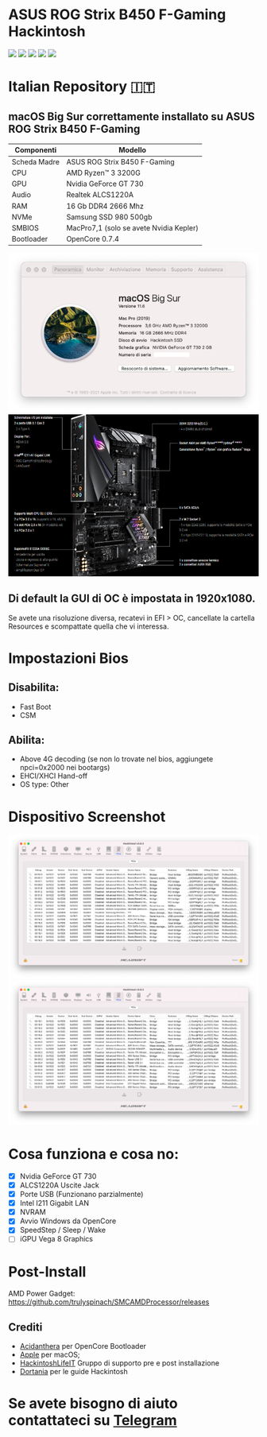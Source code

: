# ASUS ROG Strix B450 F-Gaming Hackintosh
[![](https://img.shields.io/badge/Gitter%20HL%20Community-Chat-informational?style=flat&logo=gitter&logoColor=white&color=ed1965)](https://gitter.im/Hackintosh-Life-IT/community)
[![](https://img.shields.io/badge/Repository-SASATech-informational?style=flat&logo=apple&logoColor=white&color=9debeb)](https://github.com/SASA-Tech?tab=repositories)
[![](https://img.shields.io/badge/Telegram-HackintoshLifeIT-informational?style=flat&logo=telegram&logoColor=white&color=5fb659)](https://t.me/HackintoshLife_it)
[![](https://img.shields.io/badge/Facebook-HackintoshLifeIT-informational?style=flat&logo=facebook&logoColor=white&color=3a4dc9)](https://www.facebook.com/hackintoshlife/)
[![](https://img.shields.io/badge/Instagram-HackintoshLifeIT-informational?style=flat&logo=instagram&logoColor=white&color=8a178a)](https://www.instagram.com/hackintoshlife.it_official/)

# Italian Repository 🇮🇹
## macOS Big Sur correttamente installato su ASUS ROG Strix B450 F-Gaming

| Componenti       | Modello                                 |
| ---------------- | ----------------------------------------|
| Scheda Madre     | ASUS ROG Strix B450 F-Gaming            | 
| CPU              | AMD Ryzen™ 3 3200G                      | 
| GPU              | Nvidia GeForce GT 730                   |
| Audio            | Realtek ALCS1220A                       |
| RAM              | 16 Gb DDR4 2666 Mhz                     |
| NVMe             | Samsung SSD 980 500gb                   |
| SMBIOS           | MacPro7,1 (solo se avete Nvidia Kepler) |
| Bootloader       | OpenCore 0.7.4                          |

![infodp0](./Screenshot/AboutThisMac.png)
![infodp1](./Screenshot/Mobo.PNG)

## Di default la GUI di OC è impostata in 1920x1080.
Se avete una risoluzione diversa, recatevi in EFI > OC, cancellate la cartella Resources e scompattate quella che vi interessa.

# Impostazioni Bios

## Disabilita:

- Fast Boot
- CSM

## Abilita:

- Above 4G decoding (se non lo trovate nel bios, aggiungete npci=0x2000 nei bootargs)
- EHCI/XHCI Hand-off
- OS type: Other
  
# Dispositivo Screenshot
![infodp2](./Screenshot/PCIe.png)
![infodp3](./Screenshot/PCIe2.png)

# Cosa funziona e cosa no:
- [x] Nvidia GeForce GT 730
- [x] ALCS1220A Uscite Jack
- [x] Porte USB (Funzionano parzialmente)
- [x] Intel I211 Gigabit LAN
- [x] NVRAM
- [x] Avvio Windows da OpenCore
- [x] SpeedStep / Sleep / Wake
- [ ] iGPU Vega 8 Graphics

# Post-Install

AMD Power Gadget: https://github.com/trulyspinach/SMCAMDProcessor/releases

## Crediti

- [Acidanthera](https://github.com/acidanthera) per OpenCore Bootloader
- [Apple](https://apple.com) per macOS;
- [HackintoshLifeIT](https://github.com/Hackintoshlifeit) Gruppo di supporto pre e post installazione
- [Dortania](https://github.com/dortania) per le guide Hackintosh

# Se avete bisogno di aiuto contattateci su [Telegram](https://t.me/HackintoshLife_it)
